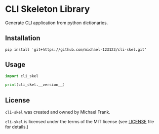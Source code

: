 # CLI Skeleton Library

Generate CLI application from python dictionaries.


## Installation

```shell
pip install 'git+https://github.com/michael-123123/cli-skel.git'
```


## Usage

```python
import cli_skel

print(cli_skel.__version__)
```


## License

`cli-skel` was created and owned by Michael Frank.

`cli-skel` is licensed under the terms of the MIT license (see [LICENSE](LICENSE) file for details.)
